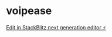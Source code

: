 # voipease

[Edit in StackBlitz next generation editor ⚡️](https://stackblitz.com/~/github.com/dgnyshn/voipease)